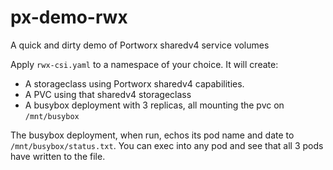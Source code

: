 # px-demo-rwx
 A quick and dirty demo of Portworx sharedv4 service volumes

 Apply `rwx-csi.yaml` to a namespace of your choice. It will create:
 
 * A storageclass using Portworx sharedv4 capabilities.
 * A PVC using that sharedv4 storageclass
 * A busybox deployment with 3 replicas, all mounting the pvc on `/mnt/busybox`

 The busybox deployment, when run, echos its pod name and date to `/mnt/busybox/status.txt`. You can exec into any pod and see that all 3 pods have written to the file. 
